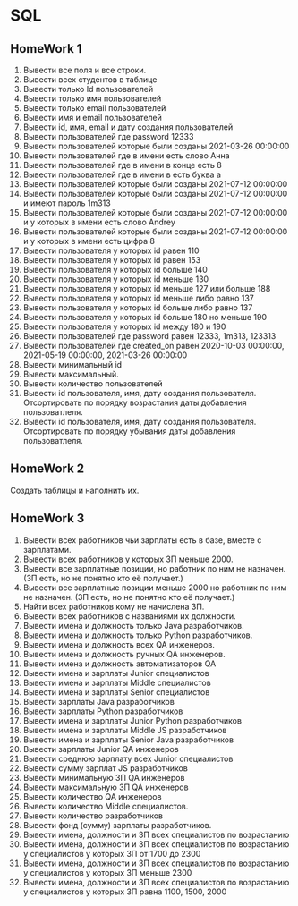 # SQL

## HomeWork 1 

1. Вывести все поля и все строки.
2. Вывести всех студентов в таблице
3. Вывести только Id пользователей
4. Вывести только имя пользователей
5. Вывести только email пользователей
6. Вывести имя и email пользователей
7. Вывести id, имя, email и дату создания пользователей
8. Вывести пользователей где password 12333
9. Вывести пользователей которые были созданы 2021-03-26 00:00:00
10. Вывести пользователей где в имени есть слово Анна
11. Вывести пользователей где в имени в конце есть 8
12. Вывести пользователей где в имени в есть буква а
13. Вывести пользователей которые были созданы 2021-07-12 00:00:00
14. Вывести пользователей которые были созданы 2021-07-12 00:00:00 и имеют пароль 1m313
15. Вывести пользователей которые были созданы 2021-07-12 00:00:00 и у которых в имени есть слово Andrey
16. Вывести пользователей которые были созданы 2021-07-12 00:00:00 и у которых в имени есть цифра 8
17. Вывести пользователя у которых id равен 110
18. Вывести пользователя у которых id равен 153
19. Вывести пользователя у которых id больше 140
20. Вывести пользователя у которых id меньше 130
21. Вывести пользователя у которых id меньше 127 или больше 188
22. Вывести пользователя у которых id меньше либо равно 137
23. Вывести пользователя у которых id больше либо равно 137
24. Вывести пользователя у которых id больше 180 но меньше 190
25. Вывести пользователя у которых id между 180 и 190
26. Вывести пользователей где password равен 12333, 1m313, 123313
27. Вывести пользователей где created_on равен 2020-10-03 00:00:00, 2021-05-19 00:00:00, 2021-03-26 00:00:00
28. Вывести минимальный id 
29. Вывести максимальный.
30. Вывести количество пользователей
31. Вывести id пользователя, имя, дату создания пользователя. Отсортировать по порядку возрастания даты добавления пользоватлеля.
32. Вывести id пользователя, имя, дату создания пользователя. Отсортировать по порядку убывания даты добавления пользоватлеля.

## HomeWork 2

Создать таблицы и наполнить их.

## HomeWork 3

 1. Вывести всех работников чьи зарплаты есть в базе, вместе с зарплатами.
 2. Вывести всех работников у которых ЗП меньше 2000.
 3. Вывести все зарплатные позиции, но работник по ним не назначен. (ЗП есть, но не понятно кто её получает.)
 4. Вывести все зарплатные позиции  меньше 2000 но работник по ним не назначен. (ЗП есть, но не понятно кто её получает.)
 5. Найти всех работников кому не начислена ЗП.
 6. Вывести всех работников с названиями их должности.
 7. Вывести имена и должность только Java разработчиков.
 8. Вывести имена и должность только Python разработчиков.
 9. Вывести имена и должность всех QA инженеров.
 10. Вывести имена и должность ручных QA инженеров.
 11. Вывести имена и должность автоматизаторов QA
 12. Вывести имена и зарплаты Junior специалистов
 13. Вывести имена и зарплаты Middle специалистов
 14. Вывести имена и зарплаты Senior специалистов
 15. Вывести зарплаты Java разработчиков
 16. Вывести зарплаты Python разработчиков
 17. Вывести имена и зарплаты Junior Python разработчиков
 18. Вывести имена и зарплаты Middle JS разработчиков
 19. Вывести имена и зарплаты Senior Java разработчиков
 20. Вывести зарплаты Junior QA инженеров
 21. Вывести среднюю зарплату всех Junior специалистов
 22. Вывести сумму зарплат JS разработчиков
 23. Вывести минимальную ЗП QA инженеров
 24. Вывести максимальную ЗП QA инженеров
 25. Вывести количество QA инженеров
 26. Вывести количество Middle специалистов.
 27. Вывести количество разработчиков
 28. Вывести фонд (сумму) зарплаты разработчиков.
 29. Вывести имена, должности и ЗП всех специалистов по возрастанию
 30. Вывести имена, должности и ЗП всех специалистов по возрастанию у специалистов у которых ЗП от 1700 до 2300
 31. Вывести имена, должности и ЗП всех специалистов по возрастанию у специалистов у которых ЗП меньше 2300
 32. Вывести имена, должности и ЗП всех специалистов по возрастанию у специалистов у которых ЗП равна 1100, 1500, 2000
